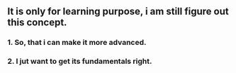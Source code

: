 <h2> It is only for learning purpose, i am still figure out this concept.</h2>
<h3> 1. So, that i can make it more advanced.</h3>
<h3> 2. I jut want to get its fundamentals right.</h3>
